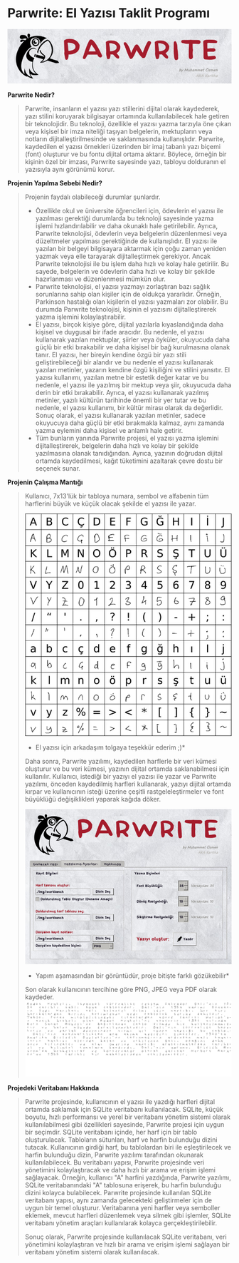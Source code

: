 # Parwrite: El Yazısı Taklit Programı

![Logo](./img/readme_images/logo.png)

**Parwrite Nedir?**

> Parwrite, insanların el yazısı yazı stillerini dijital olarak kaydederek, yazı stilini koruyarak bilgisayar ortamında kullanılabilecek hale getiren bir teknolojidir. Bu teknoloji, özellikle el yazısı yazma tarzıyla öne çıkan veya kişisel bir imza niteliği taşıyan belgelerin, mektupların veya notların dijitalleştirilmesinde ve saklanmasında kullanışlıdır. Parwrite, kaydedilen el yazısı örnekleri üzerinden bir imaj tabanlı yazı biçemi (font) oluşturur ve bu fontu dijital ortama aktarır. Böylece, örneğin bir kişinin özel bir imzası, Parwrite sayesinde yazı, tabloyu dolduranın el yazısıyla aynı görünümü korur.

**Projenin Yapılma Sebebi Nedir?**

> Projenin faydalı olabileceği durumlar şunlardır.
> -   Özellikle okul ve üniversite öğrencileri için, ödevlerin el yazısı ile yazılması gerektiği durumlarda bu teknoloji sayesinde yazma işlemi hızlandırılabilir ve daha okunaklı hale getirilebilir. Ayrıca, Parwrite teknolojisi, ödevlerin veya belgelerin düzenlenmesi veya düzeltmeler yapılması gerektiğinde de kullanışlıdır. El yazısı ile yazılan bir belgeyi bilgisayara aktarmak için çoğu zaman yeniden yazmak veya elle tarayarak dijitalleştirmek gerekiyor. Ancak Parwrite teknolojisi ile bu işlem daha hızlı ve kolay hale getirilir. Bu sayede, belgelerin ve ödevlerin daha hızlı ve kolay bir şekilde hazırlanması ve düzenlenmesi mümkün olur.
> -   Parwrite teknolojisi, el yazısı yazmayı zorlaştıran bazı sağlık sorunlarına sahip olan kişiler için de oldukça yararlıdır. Örneğin, Parkinson hastalığı olan kişilerin el yazısı yazmaları zor olabilir. Bu durumda Parwrite teknolojisi, kişinin el yazısını dijitalleştirerek yazma işlemini kolaylaştırabilir.
> -   El yazısı, birçok kişiye göre, dijital yazılarla kıyaslandığında daha kişisel ve duygusal bir ifade aracıdır. Bu nedenle, el yazısı kullanarak yazılan mektuplar, şiirler veya öyküler, okuyucuda daha güçlü bir etki bırakabilir ve daha kişisel bir bağ kurulmasına olanak tanır. El yazısı, her bireyin kendine özgü bir yazı stili geliştirebileceği bir alandır ve bu nedenle el yazısı kullanarak yazılan metinler, yazarın kendine özgü kişiliğini ve stilini yansıtır. El yazısı kullanımı, yazılan metne bir estetik değer katar ve bu nedenle, el yazısı ile yazılmış bir mektup veya şiir, okuyucuda daha derin bir etki bırakabilir. Ayrıca, el yazısı kullanarak yazılmış metinler, yazılı kültürün tarihinde önemli bir yer tutar ve bu nedenle, el yazısı kullanımı, bir kültür mirası olarak da değerlidir. Sonuç olarak, el yazısı kullanarak yazılan metinler, sadece okuyucuya daha güçlü bir etki bırakmakla kalmaz, aynı zamanda yazma eylemini daha kişisel ve anlamlı hale getirir.
> - Tüm bunların yanında Parwrite projesi, el yazısı yazma işlemini dijitalleştirerek, belgelerin daha hızlı ve kolay bir şekilde yazılmasına olanak tanıdığından. Ayrıca, yazının doğrudan dijital ortamda kaydedilmesi, kağıt tüketimini azaltarak çevre dostu bir seçenek sunar.

**Projenin Çalışma Mantığı**
> Kullanıcı, 7x13'lük bir tabloya numara, sembol ve alfabenin tüm harflerini büyük ve küçük olacak şekilde el yazısı ile yazar.
>
> ![Letter Table](./img/readme_images/letter_table.png)
> * El yazısı için arkadaşım tolgaya teşekkür ederim ;)*
>
> Daha sonra, Parwrite yazılımı, kaydedilen harflerle bir veri kümesi oluşturur ve bu veri kümesi, yazının dijital ortamda saklanabilmesi için kullanılır. Kullanıcı, istediği bir yazıyı el yazısı ile yazar ve Parwrite yazılımı, önceden kaydedilmiş harfleri kullanarak, yazıyı dijital ortamda kırpar ve kullanıcının isteği üzerine çeşitli rastgeleleştirmeler ve font büyüklüğü değişiklikleri yaparak kağıda döker.
>
> ![From App](./img/readme_images/fromapp.jpg)
> * Yapım aşamasından bir görüntüdür, proje bitişte farklı gözükebilir*
>
> Son olarak kullanıcının tercihine göre PNG, JPEG veya PDF olarak kaydeder.
> ![Result](./img/readme_images/example.png)


**Projedeki Veritabanı Hakkında**
> Parwrite projesinde, kullanıcının el yazısı ile yazdığı harfleri dijital ortamda saklamak için SQLite veritabanı kullanılacak. SQLite, küçük boyutu, hızlı performansı ve yerel bir veritabanı yönetim sistemi olarak kullanılabilmesi gibi özellikleri sayesinde, Parwrite projesi için uygun bir seçimdir. SQLite veritabanı içinde, her harf için bir tablo oluşturulacak. Tabloların sütunları, harf ve harfin bulunduğu dizini tutacak. Kullanıcının girdiği harf, bu tablolardan biri ile eşleştirilecek ve harfin bulunduğu dizin, Parwrite yazılımı tarafından okunarak kullanılabilecek. Bu veritabanı yapısı, Parwrite projesinde veri yönetimini kolaylaştıracak ve daha hızlı bir arama ve erişim işlemi sağlayacak. Örneğin, kullanıcı "A" harfini yazdığında, Parwrite yazılımı, SQLite veritabanındaki "A" tablosuna erişerek, bu harfin bulunduğu dizini kolayca bulabilecek. Parwrite projesinde kullanılan SQLite veritabanı yapısı, aynı zamanda gelecekteki geliştirmeler için de uygun bir temel oluşturur. Veritabanına yeni harfler veya semboller eklemek, mevcut harfleri düzenlemek veya silmek gibi işlemler, SQLite veritabanı yönetim araçları kullanılarak kolayca gerçekleştirilebilir.
>
> Sonuç olarak, Parwrite projesinde kullanılacak SQLite veritabanı, veri yönetimini kolaylaştıran ve hızlı bir arama ve erişim işlemi sağlayan bir veritabanı yönetim sistemi olarak kullanılacak.
